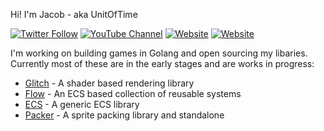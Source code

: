 Hi! I'm Jacob - aka UnitOfTime

[![Twitter Follow](https://img.shields.io/twitter/follow/unitoftime?color=1DA1F2&logo=twitter&style=for-the-badge)](https://twitter.com/intent/follow?original_referer=https%3A%2F%2Fgithub.com%2Funitoftime&screen_name=UnitOfTime)
[![YouTube Channel](https://img.shields.io/youtube/channel/subscribers/UCrcOrUcsMYRMqTfAy-IG0rg?logo=youtube&style=for-the-badge)](https://www.youtube.com/channel/UCrcOrUcsMYRMqTfAy-IG0rg)
[![Website](https://img.shields.io/website?label=vattlabs.com&style=for-the-badge&url=https%3A%2F%2Fvattlabs.com)](https://vattlabs.com)
[![Website](https://img.shields.io/website?label=unit.dev&style=for-the-badge&url=https%3A%2F%2Funit.dev)](https://unit.dev)

I'm working on building games in Golang and open sourcing my libaries. Currently most of these are in the early stages and are works in progress:
 * [Glitch](https://github.com/unitoftime/glitch) - A shader based rendering library
 * [Flow](https://github.com/unitoftime/flow) - An ECS based collection of reusable systems
 * [ECS](https://github.com/unitoftime/ecs) - A generic ECS library
 * [Packer](https://github.com/unitoftime/packer) - A sprite packing library and standalone
